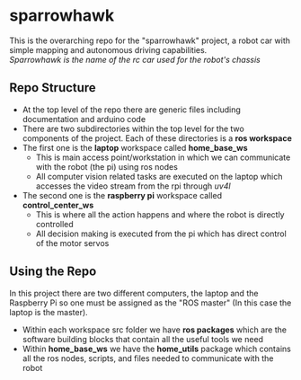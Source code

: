 # sparrowhawk
This is the overarching repo for the "sparrowhawk" project, a robot car with simple mapping and autonomous driving capabilities.  
*Sparrowhawk is the name of the rc car used for the robot's chassis*
## Repo Structure
* At the top level of the repo there are generic files including documentation and arduino code
* There are two subdirectories within the top level for the two components of the project. Each of these directories is a **ros workspace**
* The first one is the **laptop** workspace called **home_base_ws**
    * This is main access point/workstation in which we can communicate with the robot (the pi) using ros nodes
    * All computer vision related tasks are executed on the laptop which accesses the video stream from the rpi through *uv4l*
* The second one is the **raspberry pi** workspace called **control_center_ws**
    * This is where all the action happens and where the robot is directly controlled
    * All decision making is executed from the pi which has direct control of the motor servos
## Using the Repo
In this project there are two different computers, the laptop and the Raspberry Pi so one must be assigned as the "ROS master" (In this case the laptop is the master).
* Within each workspace src folder we have **ros packages** which are the software building blocks that contain all the useful tools we need
* Within **home_base_ws** we have the **home_utils** package which contains all the ros nodes, scripts, and files needed to communicate with the robot

